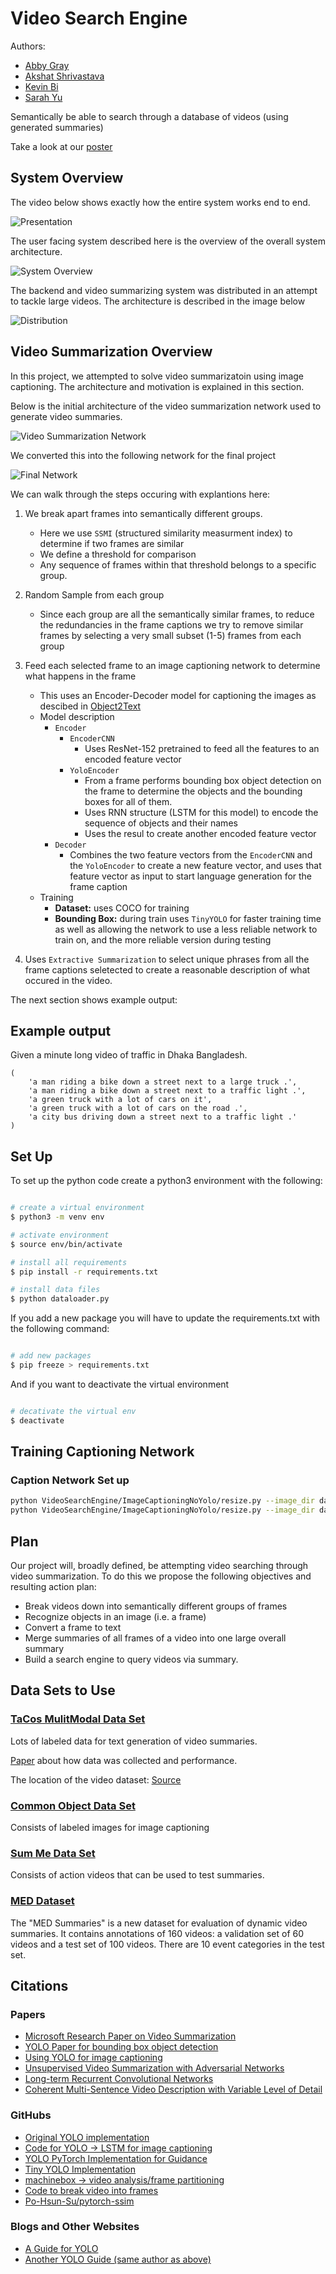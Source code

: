 # Video Search Engine

Authors:

* [Abby Gray](https://github.com/abbygray)
* [Akshat Shrivastava](https://github.com/AkshatSh)
* [Kevin Bi](https://github.com/kevinb22)
* [Sarah Yu](https://github.com/sarahyu17)

Semantically be able to search through a database of videos (using generated summaries)

Take a look at our [poster](VideoSearchEnginePoster.pdf)

## System Overview

The video below shows exactly how the entire system works end to end.

![Presentation](figs/presentation.gif)

The user facing system described here is the overview of the overall system architecture.

![System Overview](figs/SystemOverview.png)

The backend and video summarizing system was distributed in an attempt to tackle large videos. The architecture is described in the image below

![Distribution](figs/distribution.png)


## Video Summarization Overview

In this project, we attempted to solve video summarizatoin using image captioning. The architecture and motivation is explained in this section.

Below is the initial architecture of the video summarization network used to generate video summaries.

![Video Summarization Network](figs/VideoSummarizationNetwork.png)

We converted this into the following network for the final project

![Final Network](figs/summarization.png)

We can walk through the steps occuring with explantions here:

1. We break apart frames into semantically different groups.

    * Here we use `SSMI` (structured similarity measurment index) to determine if two frames are similar
    * We define a threshold for comparison
    * Any sequence of frames within that threshold belongs to a specific group.

2. Random Sample from each group
    * Since each group are all the semantically similar frames, to reduce the redundancies in the frame captions we try to remove similar frames by selecting a very small subset (1-5) frames from each group

3. Feed each selected frame to an image captioning network to determine what happens in the frame
    * This uses an Encoder-Decoder model for captioning the images as descibed in [Object2Text](https://arxiv.org/abs/1707.07102)
    * Model description
        * `Encoder`
            * `EncoderCNN`
                * Uses ResNet-152 pretrained to feed all the features to an encoded feature vector
            * `YoloEncoder`
                * From a frame performs bounding box object detection on the frame to determine the objects and the bounding boxes for all of them.
                * Uses RNN structure (LSTM for this model) to encode the sequence of objects and their names
                * Uses the resul to create another encoded feature vector
        * `Decoder`
            * Combines the two feature vectors from the `EncoderCNN` and the `YoloEncoder` to create a new feature vector, and uses that feature vector as input to start language generation for the frame caption
    * Training
        * **Dataset:** uses COCO for training
        * **Bounding Box:** during train uses `TinyYOLO` for faster training time as well as allowing the network to use a less reliable network to train on, and the more reliable version during testing
4. Uses `Extractive Summarization` to select unique phrases from all the frame captions seletected to create a reasonable description of what occured in the video.

The next section shows example output:

## Example output

Given a minute long video of traffic in Dhaka Bangladesh.

```
(
    'a man riding a bike down a street next to a large truck .',
    'a man riding a bike down a street next to a traffic light .',
    'a green truck with a lot of cars on it',
    'a green truck with a lot of cars on the road .',
    'a city bus driving down a street next to a traffic light .'
)
```

## Set Up

To set up the python code create a python3 environment with the following:

```bash

# create a virtual environment
$ python3 -m venv env

# activate environment
$ source env/bin/activate

# install all requirements
$ pip install -r requirements.txt

# install data files
$ python dataloader.py
```

If you add a new package you will have to update the requirements.txt with the following command:

```bash

# add new packages
$ pip freeze > requirements.txt
```

And if you want to deactivate the virtual environment

```bash

# decativate the virtual env
$ deactivate
```

## Training Captioning Network

### Caption Network Set up

```bash
python VideoSearchEngine/ImageCaptioningNoYolo/resize.py --image_dir data/coco/train2014/ 
python VideoSearchEngine/ImageCaptioningNoYolo/resize.py --image_dir data/coco/val2014/ --output_dir data/val_resized2014
```

## Plan

Our project will, broadly defined, be attempting video searching through video summarization. To do this we propose the following objectives and resulting action plan:

* Break videos down into semantically different groups of frames
* Recognize objects in an image (i.e. a frame)
* Convert a frame to text
* Merge summaries of all frames of a video into one large overall summary
* Build a search engine to query videos via summary.

## Data Sets to Use

### [TaCos MulitModal Data Set](https://www.mpi-inf.mpg.de/departments/computer-vision-and-multimodal-computing/research/vision-and-language/tacos-multi-level-corpus/)

Lots of labeled data for text generation of video summaries.

[Paper](https://arxiv.org/pdf/1403.6173.pdf) about how data was collected and performance.

The location of the video dataset: [Source](https://www.mpi-inf.mpg.de/departments/computer-vision-and-multimodal-computing/research/human-activity-recognition/mpii-cooking-2-dataset/)

### [Common Object Data Set](http://cocodataset.org/#home)

Consists of labeled images for image captioning

### [Sum Me Data Set](https://people.ee.ethz.ch/~gyglim/vsum/)

Consists of action videos that can be used to test summaries.

### [MED Dataset](http://lear.inrialpes.fr/people/potapov/med_summaries)

The "MED Summaries" is a new dataset for evaluation of dynamic video summaries. It contains annotations of 160 videos: a validation set of 60 videos and a test set of 100 videos. There are 10 event categories in the test set.

## Citations

### Papers

* [Microsoft Research Paper on Video Summarization](https://arxiv.org/pdf/1704.01466.pdf)
* [YOLO Paper for bounding box object detection](https://pjreddie.com/media/files/papers/YOLO9000.pdf)
* [Using YOLO for image captioning](https://arxiv.org/abs/1707.07102)
* [Unsupervised Video Summarization with Adversarial Networks](http://web.engr.oregonstate.edu/~sinisa/research/publications/cvpr17_summarization.pdf)
* [Long-term Recurrent Convolutional Networks](https://arxiv.org/pdf/1411.4389.pdf)
* [Coherent Multi-Sentence Video Description with Variable Level of Detail](https://arxiv.org/pdf/1403.6173.pdf)

### GitHubs

* [Original YOLO implementation](https://github.com/pjreddie/darknet)
* [Code for YOLO -> LSTM for image captioning](https://github.com/uvavision/obj2text-neuraltalk2)
* [YOLO PyTorch Implementation for Guidance](https://github.com/longcw/yolo2-pytorch)
* [Tiny YOLO Implementation](https://github.com/marvis/pytorch-yolo2)
* [machinebox -> video analysis/frame partitioning](https://github.com/machinebox/videoanalysis)
* [Code to break video into frames](https://gist.github.com/keithweaver/70df4922fec74ea87405b83840b45d57)
* [Po-Hsun-Su/pytorch-ssim](https://github.com/Po-Hsun-Su/pytorch-ssim)

### Blogs and Other Websites

* [A Guide for YOLO](https://www.kdnuggets.com/2018/05/implement-yolo-v3-object-detector-pytorch-part-1.html)
* [Another YOLO Guide (same author as above)](https://blog.paperspace.com/how-to-implement-a-yolo-object-detector-in-pytorch/)
